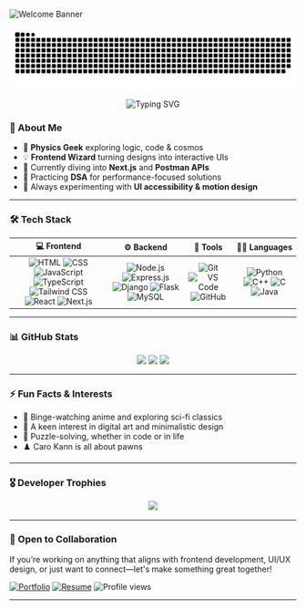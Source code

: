 ![Welcome Banner](https://trisya.com/myimg/child/Website%20Design.gif)

<picture>
  <source
    media="(prefers-color-scheme: dark)"
    srcset="https://raw.githubusercontent.com/platane/snk/output/github-contribution-grid-snake-dark.svg"
  />
  <source
    media="(prefers-color-scheme: light)"
    srcset="https://raw.githubusercontent.com/platane/snk/output/github-contribution-grid-snake.svg"
  />
  <img
    alt="github contribution grid snake animation"
    src="https://raw.githubusercontent.com/platane/snk/output/github-contribution-grid-snake.svg"
  />
</picture>

<p align="center">
  <img src="https://readme-typing-svg.demolab.com?font=Fira+Code&duration=2000&pause=1000&center=true&vCenter=true&width=435&lines=Hi+there!+I'm+Deepak+Shukla+%F0%9F%91%8B;Frontend+Developer+%F0%9F%92%BB;Physics+Enthusiast+%E2%9C%A8;Anime+Freak+%F0%9F%8E%A5;Problem+Solver+%E2%9C%8C%EF%B8%8F" alt="Typing SVG" />
</p>

### 🚀 About Me
- 🧠 **Physics Geek** exploring logic, code & cosmos
- 💡 **Frontend Wizard** turning designs into interactive UIs
- 🌱 Currently diving into **Next.js** and **Postman APIs**
- 🧠 Practicing **DSA** for performance-focused solutions
- 🧪 Always experimenting with **UI accessibility & motion design**

---
### 🛠️ Tech Stack

| 💻 **Frontend** | ⚙️ **Backend** | 🧰 **Tools** | 🧑‍💻 **Languages** |
|:---------------:|:--------------:|:------------:|:-----------------:|
| <img src="https://img.icons8.com/color/48/html-5.png" alt="HTML" title="HTML5"/> <img src="https://img.icons8.com/color/48/css3.png" alt="CSS" title="CSS3"/> <img src="https://img.icons8.com/color/48/javascript.png" alt="JavaScript" title="JavaScript"/> <img src="https://img.icons8.com/color/48/typescript.png" alt="TypeScript" title="TypeScript"/> <img src="https://img.icons8.com/color/48/tailwind_css.png" alt="Tailwind CSS" title="Tailwind CSS"/> <img src="https://img.icons8.com/ios-filled/50/react-native.png" alt="React" title="ReactJS"/> <img src="https://img.icons8.com/fluency/48/nextjs.png" alt="Next.js" title="Next.js"/> | <img src="https://img.icons8.com/fluency/48/node-js.png" alt="Node.js" title="Node.js"/> <img src="https://cdn.jsdelivr.net/gh/devicons/devicon/icons/express/express-original.svg" alt="Express.js" title="Express.js" width="40" height="40"/> <img src="https://static.djangoproject.com/img/logos/django-logo-positive.svg" alt="Django" title="Django" width="40"/> <img src="https://img.icons8.com/ios-filled/50/flask.png" alt="Flask" title="Flask" width="40"/> <img src="https://img.icons8.com/color/48/mysql-logo.png" alt="MySQL" title="MySQL"/> | <img src="https://img.icons8.com/color/48/git.png" alt="Git" title="Git"/> <img src="https://img.icons8.com/color/48/visual-studio-code-2019.png" alt="VS Code" title="VS Code"/> <img src="https://img.icons8.com/color/48/github--v1.png" alt="GitHub" title="GitHub"/> | <img src="https://img.icons8.com/color/48/python.png" alt="Python" title="Python"/> <img src="https://upload.wikimedia.org/wikipedia/commons/1/18/ISO_C%2B%2B_Logo.svg" alt="C++" title="C++" width="40"/> <img src="https://img.icons8.com/color/48/c-programming.png" alt="C" title="C"/> <img src="https://img.icons8.com/color/48/java-coffee-cup-logo.png" alt="Java" title="Java"/> |

---

### 📊 GitHub Stats
<p align="center">
  <img src="https://github-readme-stats.vercel.app/api?username=flames004&show_icons=true&theme=radical" width="48%"/>
  <img src="https://github-readme-stats.vercel.app/api/top-langs/?username=flames004&layout=compact&theme=radical" width="40%"/>
  <img src="https://github-readme-streak-stats.herokuapp.com?user=flames004&theme=radical" width="48%"/>
</p>

---

### ⚡ Fun Facts & Interests
- 🎥 Binge-watching anime and exploring sci-fi classics
- 🎨 A keen interest in digital art and minimalistic design  
- 🧩 Puzzle-solving, whether in code or in life  
- ♟️ Caro Kann is all about pawns

---

### 🎖️ Developer Trophies

<p align="center">
  <img src="https://github-profile-trophy.vercel.app/?username=flames004&theme=dracula" />
</p>

---

### 🤝 Open to Collaboration
If you’re working on anything that aligns with frontend development, UI/UX design, or just want to connect—let's make something great together!

[![Portfolio](https://img.shields.io/badge/Portfolio-Check_It_Out-orange?style=for-the-badge&logo=appveyor)](https://deepak-dev.netlify.app/)
[![Resume](https://img.shields.io/badge/Resume-View_or_Download-blue?style=for-the-badge&logo=appveyor)](https://drive.google.com/file/d/183ccCkXGhwVXEGZYTY8uQsXken5mRMT8/view?usp=drive_link)
<img src="https://komarev.com/ghpvc/?username=flames004&style=flat-square&color=blue" alt="Profile views" height="64" />

---

